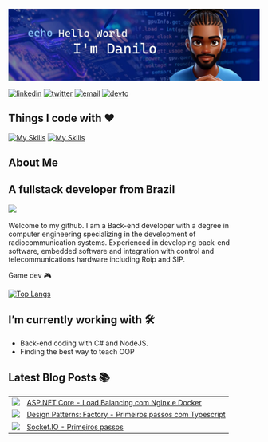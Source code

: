 ![](banner-github.jpg)

[![linkedin](https://img.shields.io/badge/linkedin-0A66C2?style=for-the-badge&logo=linkedin&logoColor=white)](https://www.linkedin.com/in/danilodevs/)
[![twitter](https://img.shields.io/badge/twitter-1DA1F2?style=for-the-badge&logo=twitter&logoColor=white)](https://twitter.com/danilosdev)
[![email](https://img.shields.io/static/v1?label=&message=E-mail&color=007722&style=for-the-badge&logo=mail.ru)](mailto:danilo.o.s@hotmail.com)
[![devto](https://img.shields.io/badge/dev.to-0A0A0A?style=for-the-badge&logo=devdotto&logoColor=white)](https://dev.to/danilosilva)


## Things I code with :heart:

[![My Skills](https://skillicons.dev/icons?i=cs,cpp,java,js,nodejs,php,py,ts)](https://github.com/Danilo-Oliveira-Silva)
[![My Skills](https://skillicons.dev/icons?i=mysql,mongodb,postgres,azure,docker,dotnet,rabbitmq,react,eclipse,androidstudio,grafana,matlab,arduino,prometheus,threejs)](https://github.com/Danilo-Oliveira-Silva)

## About Me

<h2>A fullstack developer from Brazil </h2> <img src="https://camo.githubusercontent.com/02dc58658cadffcd8a46c4cc9e4ddcd6b7df5396c0c643d290bbdfaa38f8a934/68747470733a2f2f686174736372697074732e6769746875622e696f2f636972636c652d666c6167732f666c6167732f62722e737667" width="48" data-canonical-src="https://hatscripts.github.io/circle-flags/flags/br.svg" style="max-width: 100%;">

  Welcome to my github. I am a Back-end developer with a degree in computer engineering specializing in the development of radiocommunication systems. Experienced in developing back-end software, embedded software and integration with control and telecommunications hardware   including Roip and SIP.

  Game dev :video_game: 


[![Top Langs](https://github-readme-stats.vercel.app/api/top-langs/?username=Danilo-Oliveira-Silva&layout=compact&theme=algolia)](https://github.com/Danilo-Oliveira-Silva)


## I’m currently working with :hammer_and_wrench:	

* Back-end coding with C# and NodeJS.
* Finding the best way to teach OOP

## Latest Blog Posts :books:


<table>
  <tr>
    <td><img width=250 src="https://media.dev.to/cdn-cgi/image/width=1000,height=420,fit=cover,gravity=auto,format=auto/https%3A%2F%2Fdev-to-uploads.s3.amazonaws.com%2Fuploads%2Farticles%2Foo7wtn75zm00jb5r2of1.jpg" /></td>
    <td><a href="https://dev.to/danilosilva/aspnet-core-load-balancing-com-nginx-e-docker-3m2e">ASP.NET Core - Load Balancing com Nginx e Docker</a></td>
  </tr>
  <tr>
    <td><img width=250 src="https://media.dev.to/cdn-cgi/image/width=1000,height=420,fit=cover,gravity=auto,format=auto/https%3A%2F%2Fdev-to-uploads.s3.amazonaws.com%2Fuploads%2Farticles%2Fikdexostnlb5jnbqmazv.png" /></td>
    <td><a href="https://dev.to/danilosilva/design-patterns-factory-primeiros-passos-com-typescript-17ga">Design Patterns: Factory - Primeiros passos com Typescript</a></td>
  </tr>

   <tr>
    <td><img width=250 src="https://media.dev.to/cdn-cgi/image/width=1000,height=420,fit=cover,gravity=auto,format=auto/https%3A%2F%2Fdev-to-uploads.s3.amazonaws.com%2Fuploads%2Farticles%2Fz97emthjy62i8bep1n2b.jpg" /></td>
    <td><a href="https://dev.to/danilosilva/socketio-primeiros-passos-4j63">Socket.IO - Primeiros passos</a></td>
  </tr>
</table>
